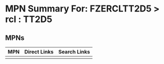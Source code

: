 



# MPN Summary For: FZERCLTT2D5 > rcl : TT2D5

## MPNs
  

|MPN|Direct Links|Search Links|
| :--- | :--- | :--- |
||||
